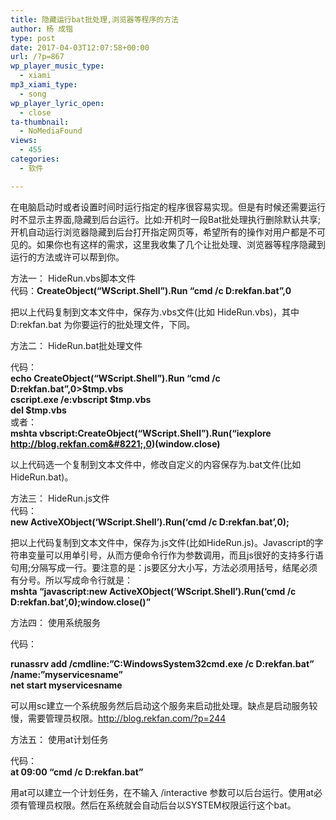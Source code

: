 ```yaml
---
title: 隐藏运行bat批处理,浏览器等程序的方法
author: 杨 成锴
type: post
date: 2017-04-03T12:07:58+00:00
url: /?p=867
wp_player_music_type:
  - xiami
mp3_xiami_type:
  - song
wp_player_lyric_open:
  - close
ta-thumbnail:
  - NoMediaFound
views:
  - 455
categories:
  - 软件

---
```

在电脑启动时或者设置时间时运行指定的程序很容易实现。但是有时候还需要运行时不显示主界面,隐藏到后台运行。比如:开机时一段Bat批处理执行删除默认共享; 开机自动运行浏览器隐藏到后台打开指定网页等，希望所有的操作对用户都是不可见的。如果你也有这样的需求，这里我收集了几个让批处理、浏览器等程序隐藏到运行的方法或许可以帮到你。

方法一： HideRun.vbs脚本文件  
代码：**CreateObject(&#8220;WScript.Shell&#8221;).Run &#8220;cmd /c D:rekfan.bat&#8221;,0**

把以上代码复制到文本文件中，保存为.vbs文件(比如 HideRun.vbs)，其中 D:rekfan.bat 为你要运行的批处理文件，下同。

方法二： HideRun.bat批处理文件

代码：  
**echo CreateObject(&#8220;WScript.Shell&#8221;).Run &#8220;cmd /c D:rekfan.bat&#8221;,0>$tmp.vbs  
cscript.exe /e:vbscript $tmp.vbs  
del $tmp.vbs**  
或者：  
**mshta vbscript:CreateObject(&#8220;WScript.Shell&#8221;).Run(&#8220;iexplore http://blog.rekfan.com&#8221;,0)(window.close)**

以上代码选一个复制到文本文件中，修改自定义的内容保存为.bat文件(比如 HideRun.bat)。

方法三： HideRun.js文件  
代码：  
**new ActiveXObject(&#8216;WScript.Shell&#8217;).Run(&#8216;cmd /c D:rekfan.bat&#8217;,0);**

把以上代码复制到文本文件中，保存为.js文件(比如HideRun.js)。Javascript的字符串变量可以用单引号，从而方便命令行作为参数调用，而且js很好的支持多行语句用;分隔写成一行。要注意的是：js要区分大小写，方法必须用括号，结尾必须有分号。所以写成命令行就是：  
**mshta &#8220;javascript:new ActiveXObject(&#8216;WScript.Shell&#8217;).Run(&#8216;cmd /c D:rekfan.bat&#8217;,0);window.close()&#8221;**

方法四： 使用系统服务

代码：

**runassrv add /cmdline:&#8221;C:WindowsSystem32cmd.exe /c D:rekfan.bat&#8221;  /name:&#8221;myservicesname&#8221;  
net start myservicesname**

可以用sc建立一个系统服务然后启动这个服务来启动批处理。缺点是启动服务较慢，需要管理员权限。http://blog.rekfan.com/?p=244

方法五： 使用at计划任务

代码：  
**at 09:00 &#8220;cmd /c D:rekfan.bat&#8221;**

用at可以建立一个计划任务，在不输入 /interactive 参数可以后台运行。使用at必须有管理员权限。然后在系统就会自动后台以SYSTEM权限运行这个bat。